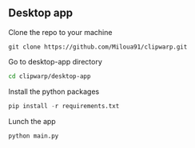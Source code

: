 ## Desktop app

Clone the repo to your machine

``` git
git clone https://github.com/Miloua91/clipwarp.git
```

Go to desktop-app directory

``` sh
cd clipwarp/desktop-app
```

Install the python packages

``` python
pip install -r requirements.txt
```

Lunch the app

``` python
python main.py
```
